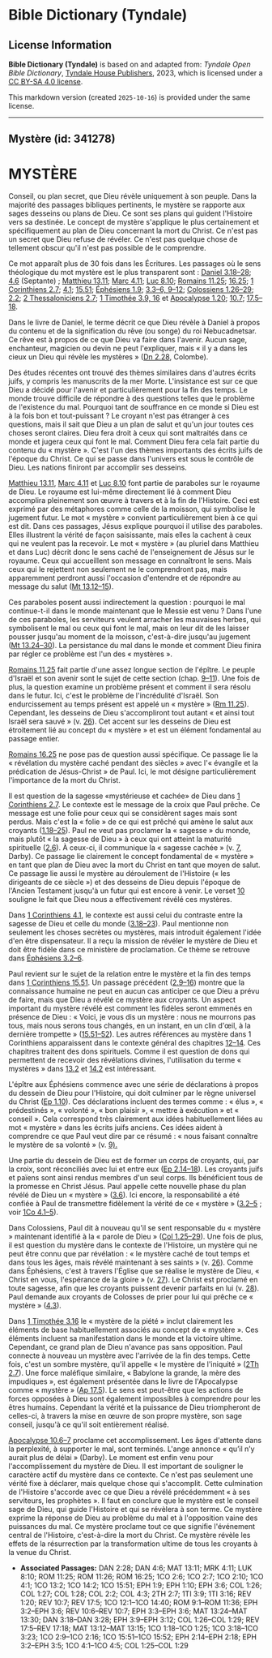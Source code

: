 # Bible Dictionary (Tyndale)

## License Information

**Bible Dictionary (Tyndale)** is based on and adapted from: _Tyndale Open Bible Dictionary_, [Tyndale House Publishers](https://tyndaleopenresources.com/), 2023, which is licensed under a [CC BY-SA 4.0 license](https://creativecommons.org/licenses/by-sa/4.0/legalcode.en).

This markdown version (created `2025-10-16`) is provided under the same license.



--------------------------------

## Mystère (id: 341278)

MYSTÈRE
=======

Conseil, ou plan secret, que Dieu révèle uniquement à son peuple. Dans la majorité des passages bibliques pertinents, le mystère se rapporte aux sages desseins ou plans de Dieu. Ce sont ses plans qui guident l'Histoire vers sa destinée. Le concept de mystère s'applique le plus certainement et spécifiquement au plan de Dieu concernant la mort du Christ. Ce n'est pas un secret que Dieu refuse de révéler. Ce n'est pas quelque chose de tellement obscur qu'il n'est pas possible de le comprendre.

Ce mot apparaît plus de 30 fois dans les Écritures. Les passages où le sens théologique du mot mystère est le plus transparent sont : [Daniel 3\.18–28](https://ref.ly/Dan3:18-Dan3:28); [4\.6](https://ref.ly/Dan4:6) (Septante) ; [Matthieu 13\.11](https://ref.ly/Matt13:11); [Marc 4\.11](https://ref.ly/Mark4:11); [Luc 8\.10](https://ref.ly/Luke8:10); [Romains 11\.25](https://ref.ly/Rom11:25); [16\.25](https://ref.ly/Rom16:25); [1 Corinthiens 2\.7](https://ref.ly/1Cor2:7); [4\.1](https://ref.ly/1Cor4:1); [15\.51](https://ref.ly/1Cor15:51); [Éphésiens 1\.9](https://ref.ly/Eph1:9); [3\.3–6, 9–12](https://ref.ly/Eph3:3-Eph3:6,Eph3:9-Eph3:12); [Colossiens 1\.26–29](https://ref.ly/Col1:26-Col1:29); [2\.2](https://ref.ly/Col2:2); [2 Thessaloniciens 2\.7](https://ref.ly/2Thess2:7); [1 Timothée 3\.9, 16](https://ref.ly/1Tim3:9,1Tim3:16) et [Apocalypse 1\.20](https://ref.ly/Rev1:20); [10\.7](https://ref.ly/Rev10:7); [17\.5–18](https://ref.ly/Rev17:5-Rev17:18).

Dans le livre de Daniel, le terme décrit ce que Dieu révèle à Daniel à propos du contenu et de la signification du rêve (ou songe) du roi Nebucadnetsar. Ce rêve est à propos de ce que Dieu va faire dans l'avenir. Aucun sage, enchanteur, magicien ou devin ne peut l'expliquer, mais « il y a dans les cieux un Dieu qui révèle les mystères » ([Dn 2\.28](https://ref.ly/Dan2:28), Colombe).

Des études récentes ont trouvé des thèmes similaires dans d'autres écrits juifs, y compris les manuscrits de la mer Morte. L'insistance est sur ce que Dieu a décidé pour l'avenir et particulièrement pour la fin des temps. Le monde trouve difficile de répondre à des questions telles que le problème de l'existence du mal. Pourquoi tant de souffrance en ce monde si Dieu est à la fois bon et tout\-puissant ? Le croyant n'est pas étranger à ces questions, mais il sait que Dieu a un plan de salut et qu'un jour toutes ces choses seront claires. Dieu fera droit à ceux qui sont maltraités dans ce monde et jugera ceux qui font le mal. Comment Dieu fera cela fait partie du contenu du « mystère ». C'est l'un des thèmes importants des écrits juifs de l'époque du Christ. Ce qui se passe dans l'univers est sous le contrôle de Dieu. Les nations finiront par accomplir ses desseins.

[Matthieu 13\.11](https://ref.ly/Matt13:11), [Marc 4\.11](https://ref.ly/Mark4:11) et [Luc 8\.10](https://ref.ly/Luke8:10) font partie de paraboles sur le royaume de Dieu. Le royaume est lui\-même directement lié à comment Dieu accomplira pleinement son œuvre à travers et à la fin de l'Histoire. Ceci est exprimé par des métaphores comme celle de la moisson, qui symbolise le jugement futur. Le mot « mystère » convient particulièrement bien à ce qui est dit. Dans ces passages, Jésus explique pourquoi il utilise des paraboles. Elles illustrent la vérité de façon saisissante, mais elles la cachent à ceux qui ne veulent pas la recevoir. Le mot « mystère » (au pluriel dans Matthieu et dans Luc) décrit donc le sens caché de l'enseignement de Jésus sur le royaume. Ceux qui accueillent son message en connaîtront le sens. Mais ceux qui le rejettent non seulement ne le comprendront pas, mais apparemment perdront aussi l'occasion d'entendre et de répondre au message du salut ([Mt 13\.12–15](https://ref.ly/Matt13:12-Matt13:15)).

Ces paraboles posent aussi indirectement la question : pourquoi le mal continue\-t\-il dans le monde maintenant que le Messie est venu ? Dans l'une de ces paraboles, les serviteurs veulent arracher les mauvaises herbes, qui symbolisent le mal ou ceux qui font le mal, mais on leur dit de les laisser pousser jusqu'au moment de la moisson, c'est\-à\-dire jusqu'au jugement ([Mt 13\.24–30](https://ref.ly/Matt13:24-Matt13:30)). La persistance du mal dans le monde et comment Dieu finira par régler ce problème est l'un des « mystères ».

[Romains 11\.25](https://ref.ly/Rom11:25) fait partie d'une assez longue section de l'épître. Le peuple d'Israël et son avenir sont le sujet de cette section (chap. [9–11](https://ref.ly/Rom9:1-Rom11:36)). Une fois de plus, la question examine un problème présent et comment il sera résolu dans le futur. Ici, c'est le problème de l'incrédulité d'Israël. Son endurcissement au temps présent est appelé un « mystère » ([Rm 11\.25](https://ref.ly/Rom11:25)). Cependant, les desseins de Dieu s'accompliront tout autant « et ainsi tout Israël sera sauvé » (v. [26](https://ref.ly/Rom11:26)). Cet accent sur les desseins de Dieu est étroitement lié au concept du « mystère » et est un élément fondamental au passage entier.

[Romains 16\.25](https://ref.ly/Rom16:25) ne pose pas de question aussi spécifique. Ce passage lie la « révélation du mystère caché pendant des siècles » avec l'« évangile et la prédication de Jésus\-Christ » de Paul. Ici, le mot désigne particulièrement l'importance de la mort du Christ.

Il est question de la sagesse «mystérieuse et cachée» de Dieu dans [1 Corinthiens 2\.7](https://ref.ly/1Cor2:7). Le contexte est le message de la croix que Paul prêche. Ce message est une folie pour ceux qui se considèrent sages mais sont perdus. Mais c'est la « folie » de ce qui est prêché qui amène le salut aux croyants ([1\.18–25](https://ref.ly/1Cor1:18-1Cor1:25)). Paul ne veut pas proclamer la « sagesse » du monde, mais plutôt « la sagesse de Dieu » à ceux qui ont atteint la maturité spirituelle ([2\.6](https://ref.ly/1Cor2:6)). À ceux\-ci, il communique la « sagesse cachée » (v. [7](https://ref.ly/1Cor2:7), Darby). Ce passage lie clairement le concept fondamental de « mystère » en tant que plan de Dieu avec la mort du Christ en tant que moyen de salut. Ce passage lie aussi le mystère au déroulement de l'Histoire (« les dirigeants de ce siècle ») et des desseins de Dieu depuis l'époque de l'Ancien Testament jusqu'à un futur qui est encore à venir. Le verset [10](https://ref.ly/1Cor2:10) souligne le fait que Dieu nous a effectivement révélé ces mystères.

Dans [1 Corinthiens 4\.1](https://ref.ly/1Cor4:1), le contexte est aussi celui du contraste entre la sagesse de Dieu et celle du monde ([3\.18–23](https://ref.ly/1Cor3:18-1Cor3:23)). Paul mentionne non seulement les choses secrètes ou mystères, mais introduit également l'idée d'en être dispensateur. Il a reçu la mission de révéler le mystère de Dieu et doit être fidèle dans ce ministère de proclamation. Ce thème se retrouve dans [Éphésiens 3\.2–6](https://ref.ly/Eph3:2-Eph3:6).

Paul revient sur le sujet de la relation entre le mystère et la fin des temps dans [1 Corinthiens 15\.51](https://ref.ly/1Cor15:51). Un passage précédent ([2\.9–16](https://ref.ly/1Cor2:9-1Cor2:16)) montre que la connaissance humaine ne peut en aucun cas anticiper ce que Dieu a prévu de faire, mais que Dieu a révélé ce mystère aux croyants. Un aspect important du mystère révélé est comment les fidèles seront emmenés en présence de Dieu : « Voici, je vous dis un mystère : nous ne mourrons pas tous, mais nous serons tous changés, en un instant, en un clin d'œil, à la dernière trompette » ([15\.51–52](https://ref.ly/1Cor15:51-1Cor15:52)). Les autres références au mystère dans 1 Corinthiens apparaissent dans le contexte général des chapitres [12–14](https://ref.ly/1Cor12:1-1Cor14:40). Ces chapitres traitent des dons spirituels. Comme il est question de dons qui permettent de recevoir des révélations divines, l'utilisation du terme « mystères » dans [13\.2](https://ref.ly/1Cor13:2) et [14\.2](https://ref.ly/1Cor14:2) est intéressant.

L'épître aux Éphésiens commence avec une série de déclarations à propos du dessein de Dieu pour l'Histoire, qui doit culminer par le règne universel du Christ ([Ep 1\.10](https://ref.ly/Eph1:10)). Ces déclarations incluent des termes comme : « élus », « prédestinés », « volonté », « bon plaisir », « mettre à exécution » et « conseil ». Cela correspond très clairement aux idées habituellement liées au mot « mystère » dans les écrits juifs anciens. Ces idées aident à comprendre ce que Paul veut dire par ce résumé : « nous faisant connaître le mystère de sa volonté » (v. [9\).](https://ref.ly/Eph1:9)

Une partie du dessein de Dieu est de former un corps de croyants, qui, par la croix, sont réconciliés avec lui et entre eux ([Ep 2\.14–18](https://ref.ly/Eph2:14-Eph2:18)). Les croyants juifs et païens sont ainsi rendus membres d'un seul corps. Ils bénéficient tous de la promesse en Christ Jésus. Paul appelle cette nouvelle phase du plan révélé de Dieu un « mystère » ([3\.6](https://ref.ly/Eph3:6)). Ici encore, la responsabilité a été confiée à Paul de transmettre fidèlement la vérité de ce « mystère » ([3\.2–5](https://ref.ly/Eph3:2-Eph3:5) ; voir [1Co 4\.1–5](https://ref.ly/1Cor4:1-1Cor4:5)).

Dans Colossiens, Paul dit à nouveau qu'il se sent responsable du « mystère » maintenant identifié à la « parole de Dieu » ([Col 1\.25–29](https://ref.ly/Col1:25-Col1:29)). Une fois de plus, il est question du mystère dans le contexte de l'Histoire, un mystère qui ne peut être connu que par révélation : « le mystère caché de tout temps et dans tous les âges, mais révélé maintenant à ses saints » (v. [26](https://ref.ly/Col1:26)). Comme dans Éphésiens, c'est à travers l'Église que se réalise le mystère de Dieu, « Christ en vous, l'espérance de la gloire » (v. [27](https://ref.ly/Col1:27)). Le Christ est proclamé en toute sagesse, afin que les croyants puissent devenir parfaits en lui (v. [28](https://ref.ly/Col1:28)). Paul demande aux croyants de Colosses de prier pour lui qui prêche ce « mystère » ([4\.3](https://ref.ly/Col4:3)).

Dans [1 Timothée 3\.16](https://ref.ly/1Tim3:16) le « mystère de la piété » inclut clairement les éléments de base habituellement associés au concept de « mystère ». Ces éléments incluent sa manifestation dans le monde et la victoire ultime. Cependant, ce grand plan de Dieu n'avance pas sans opposition. Paul connecte à nouveau un mystère avec l'arrivée de la fin des temps. Cette fois, c'est un sombre mystère, qu'il appelle « le mystère de l'iniquité » ([2Th 2\.7](https://ref.ly/2Thess2:7)). Une force maléfique similaire, « Babylone la grande, la mère des impudiques », est également présentée dans le livre de l'Apocalypse comme « mystère » ([Ap 17\.5](https://ref.ly/Rev17:5)). Le sens est peut\-être que les actions de forces opposées à Dieu sont également impossibles à comprendre pour les êtres humains. Cependant la vérité et la puissance de Dieu triompheront de celles\-ci, à travers la mise en œuvre de son propre mystère, son sage conseil, jusqu'à ce qu'il soit entièrement réalisé.

[Apocalypse 10\.6–7](https://ref.ly/Rev10:6-Rev10:7) proclame cet accomplissement. Les âges d'attente dans la perplexité, à supporter le mal, sont terminés. L'ange annonce « qu’il n’y aurait plus de délai » (Darby). Le moment est enfin venu pour l'accomplissement du mystère de Dieu. Il est important de souligner le caractère actif du mystère dans ce contexte. Ce n'est pas seulement une vérité fixe à déclarer, mais quelque chose qui s'accomplit. Cette culmination de l'Histoire s'accorde avec ce que Dieu a révélé précédemment « à ses serviteurs, les prophètes ». Il faut en conclure que le mystère est le conseil sage de Dieu, qui guide l'Histoire et qui se révèlera à son terme. Ce mystère exprime la réponse de Dieu au problème du mal et à l'opposition vaine des puissances du mal. Ce mystère proclame tout ce que signifie l'événement central de l'Histoire, c'est\-à\-dire la mort du Christ. Ce mystère révèle les effets de la résurrection par la transformation ultime de tous les croyants à la venue du Christ.

* **Associated Passages:** DAN 2:28; DAN 4:6; MAT 13:11; MRK 4:11; LUK 8:10; ROM 11:25; ROM 11:26; ROM 16:25; 1CO 2:6; 1CO 2:7; 1CO 2:10; 1CO 4:1; 1CO 13:2; 1CO 14:2; 1CO 15:51; EPH 1:9; EPH 1:10; EPH 3:6; COL 1:26; COL 1:27; COL 1:28; COL 2:2; COL 4:3; 2TH 2:7; 1TI 3:9; 1TI 3:16; REV 1:20; REV 10:7; REV 17:5; 1CO 12:1–1CO 14:40; ROM 9:1–ROM 11:36; EPH 3:2–EPH 3:6; REV 10:6–REV 10:7; EPH 3:3–EPH 3:6; MAT 13:24–MAT 13:30; DAN 3:18–DAN 3:28; EPH 3:9–EPH 3:12; COL 1:26–COL 1:29; REV 17:5–REV 17:18; MAT 13:12–MAT 13:15; 1CO 1:18–1CO 1:25; 1CO 3:18–1CO 3:23; 1CO 2:9–1CO 2:16; 1CO 15:51–1CO 15:52; EPH 2:14–EPH 2:18; EPH 3:2–EPH 3:5; 1CO 4:1–1CO 4:5; COL 1:25–COL 1:29

